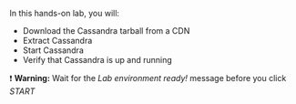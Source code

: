 In this hands-on lab, you will:

- Download the Cassandra tarball from a CDN
- Extract Cassandra
- Start Cassandra
- Verify that Cassandra is up and running

❗ <strong>Warning:</strong> Wait for the *Lab environment ready!* message before you click *START*